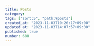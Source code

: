 ```yaml
---
title: Posts
category:
tags: ["sort:5", "path:¥posts"]
created_at: "2023-11-03T10:26:17+09:00"
updated_at: "2023-11-03T14:07:57+09:00"
published: true
number: 688
---
```

